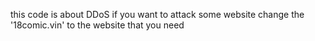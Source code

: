 this code is about DDoS
if you want to attack some website
change the '18comic.vin' to the website that you need
